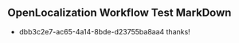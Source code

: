 ## OpenLocalization Workflow Test MarkDown
* dbb3c2e7-ac65-4a14-8bde-d23755ba8aa4 thanks!

<!--HONumber=Aug16_HO1-->



